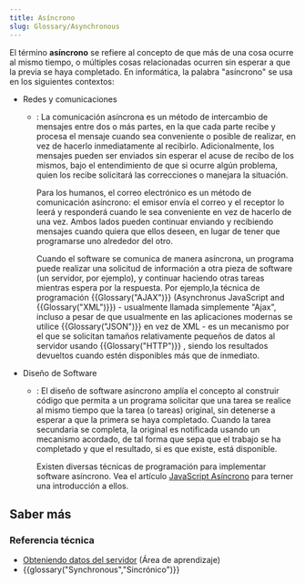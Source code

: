 ```yaml
---
title: Asíncrono
slug: Glossary/Asynchronous
---
```


El término **asíncrono** se refiere al concepto de que más de una cosa ocurre al mismo tiempo, o múltiples cosas relacionadas ocurren sin esperar a que la previa se haya completado. En informática, la palabra "asíncrono" se usa en los siguientes contextos:

- Redes y comunicaciones
  - : La comunicación asíncrona es un método de intercambio de mensajes entre dos o más partes, en la que cada parte recibe y procesa el mensaje cuando sea conveniente o posible de realizar, en vez de hacerlo inmediatamente al recibirlo. Adicionalmente, los mensajes pueden ser enviados sin esperar el acuse de recibo de los mismos, bajo el entendimiento de que si ocurre algún problema, quien los recibe solicitará las correcciones o manejara la situación.

    Para los humanos, el correo electrónico es un método de comunicación asíncrono: el emisor envía el correo y el receptor lo leerá y responderá cuando le sea conveniente en vez de hacerlo de una vez. Ambos lados pueden continuar enviando y recibiendo mensajes cuando quiera que ellos deseen, en lugar de tener que programarse uno alrededor del otro.

    Cuando el software se comunica de manera asíncrona, un programa puede realizar una solicitud de información a otra pieza de software (un servidor, por ejemplo), y continuar haciendo otras tareas mientras espera por la respuesta. Por ejemplo,la técnica de programación {{Glossary("AJAX")}} (Asynchronus JavaScript and {{Glossary("XML")}}) - usualmente llamada simplemente "Ajax", incluso a pesar de que usualmente en las aplicaciones modernas se utilice {{Glossary("JSON")}} en vez de XML - es un mecanismo por el que se solicitan tamaños relativamente pequeños de datos al servidor usando {{Glossary("HTTP")}} , siendo los resultados devueltos cuando estén disponibles más que de inmediato.

- Diseño de Software
  - : El diseño de software asíncrono amplía el concepto al construir código que permita a un programa solicitar que una tarea se realice al mismo tiempo que la tarea (o tareas) original, sin detenerse a esperar a que la primera se haya completado. Cuando la tarea secundaria se completa, la original es notificada usando un mecanismo acordado, de tal forma que sepa que el trabajo se ha completado y que el resultado, si es que existe, está disponible.

    Existen diversas técnicas de programación para implementar software asíncrono. Vea el artículo [JavaScript Asíncrono](/es/docs/Learn_web_development/Extensions/Async_JS) para terner una introducción a ellos.

## Saber más

### Referencia técnica

- [Obteniendo datos del servidor](/es/docs/Learn_web_development/Core/Scripting/Network_requests) (Área de aprendizaje)
- {{glossary("Synchronous","Sincrónico")}}
